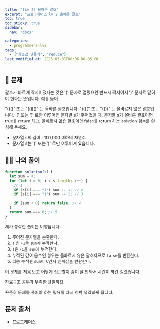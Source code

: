 ```yaml
---
title: "[Lv 2] 올바른 괄호"
excerpt: "프로그래머스 lv 2 올바른 괄호"
toc: true
toc_sticky: true
sidebar:
  nav: "docs"

categories:
  - programmers-lv2
tags:
  - ["최솟값 만들기", "reduce"]
last_modified_at: 2023-03-30T08:06:00-05:00
---
```


## 📄 문제

괄호가 바르게 짝지어졌다는 것은 '(' 문자로 열렸으면 반드시 짝지어서 ')' 문자로 닫혀야 한다는 뜻입니다. 예를 들어

"()()" 또는 "(())()" 는 올바른 괄호입니다.
")()(" 또는 "(()(" 는 올바르지 않은 괄호입니다.
'(' 또는 ')' 로만 이루어진 문자열 s가 주어졌을 때, 문자열 s가 올바른 괄호이면 true를 return 하고, 올바르지 않은 괄호이면 false를 return 하는 solution 함수를 완성해 주세요.

- 문자열 s의 길이 : 100,000 이하의 자연수
- 문자열 s는 '(' 또는 ')' 로만 이루어져 있습니다.

## 🙋‍♀️ 나의 풀이

```js
function solution(s) {
  let sum = 0;
  for (let i = 0; i < s.length; i++) {
    // 1
    if (s[i] === "(") sum += 1; // 2
    if (s[i] === ")") sum -= 1; // 3

    if (sum < 0) return false; // 4
  }
  return sum === 0; // 5
}
```

제가 생각한 풀이는 이렇습니다.

1. 주어진 문자열을 순환한다.
2. `(` 은 `+1`을 `sum`에 누적한다.
3. `(`은 `-1`을 `sum`에 누적한다.
4. 누적된 값이 음수인 경우는 올바르지 않은 괄호이므로 `false`를 반환한다.
5. 최종 누적된 `sum`이 0인지 진위값을 반환한다.

이 문제를 처음 보고 어떻게 접근할지 감이 잘 안와서 시간이 약간 걸렸습니다.

자료구조 공부가 부족한 탓일까요.

꾸준히 문제를 풀어야 하는 필요를 다시 한번 생각하게 됩니다.

## 문제 출처

- 프로그래머스
